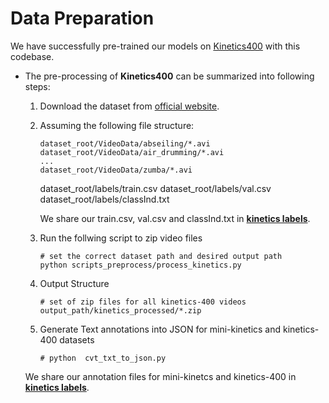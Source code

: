 # Data Preparation

We have successfully pre-trained our models on  [Kinetics400](https://deepmind.com/research/open-source/kinetics) with this codebase.

- The pre-processing of **Kinetics400** can be summarized into following steps:

  1. Download the dataset from [official website](https://deepmind.com/research/open-source/kinetics).

  2. Assuming the following file structure:  
     ```
     dataset_root/VideoData/abseiling/*.avi
     dataset_root/VideoData/air_drumming/*.avi
     ...
     dataset_root/VideoData/zumba/*.avi
     ```
     dataset_root/labels/train.csv
     dataset_root/labels/val.csv
     dataset_root/labels/classInd.txt

     We share our train.csv, val.csv and classInd.txt in **[kinetics labels](./data/labels/)**.

  3. Run the follwing script to zip video files 

     ```
     # set the correct dataset path and desired output path
     python scripts_preprocess/process_kinetics.py

     ```
  4. Output Structure 

     ```
     # set of zip files for all kinetics-400 videos
     output_path/kinetics_processed/*.zip

     ```
  4. Generate Text annotations into JSON  for mini-kinetics and kinetics-400 datasets

     ```
     # python  cvt_txt_to_json.py 

     ```
    We share our annotation files for mini-kinetcs and kinetics-400 in **[kinetics labels](./data/annotations/)**.

